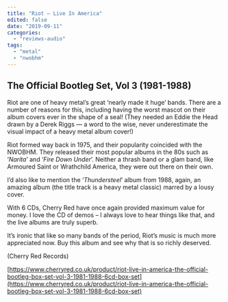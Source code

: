 ```yaml
---
title: "Riot – Live In America"
edited: false
date: "2019-09-11"
categories:
  - "reviews-audio"
tags:
  - "metal"
  - "nwobhm"
---
```


## The Official Bootleg Set, Vol 3 (1981-1988)

Riot are one of heavy metal’s great ‘nearly made it huge’ bands. There are a number of reasons for this, including having the worst mascot on their album covers ever in the shape of a seal! (They needed an Eddie the Head drawn by a Derek Riggs — a word to the wise, never underestimate the visual impact of a heavy metal album cover!)

Riot formed way back in 1975, and their popularity coincided with the NWOBHM. They released their most popular albums in the 80s such as ‘_Narita_’ and ‘_Fire Down Under_’. Neither a thrash band or a glam band, like Armoured Saint or Wrathchild America, they were out there on their own.

I’d also like to mention the ‘_Thundersteel_’ album from 1988, again, an amazing album (the title track is a heavy metal classic) marred by a lousy cover.

With 6 CDs, Cherry Red have once again provided maximum value for money. I love the CD of demos – I always love to hear things like that, and the live albums are truly superb.

It’s ironic that like so many bands of the period, Riot’s music is much more appreciated now. Buy this album and see why that is so richly deserved.

(Cherry Red Records)

[https://www.cherryred.co.uk/product/riot-live-in-america-the-official-bootleg-box-set-vol-3-1981-1988-6cd-box-set](https://www.cherryred.co.uk/product/riot-live-in-america-the-official-bootleg-box-set-vol-3-1981-1988-6cd-box-set)
